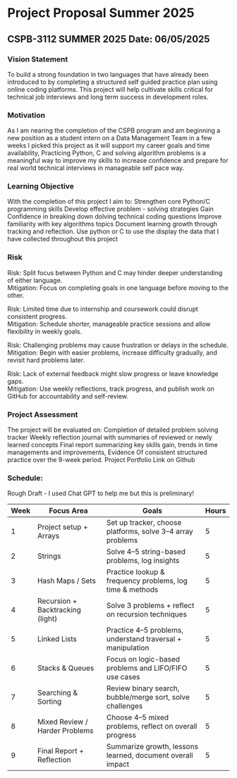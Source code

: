 # Project Proposal  Summer 2025

CSPB-3112 SUMMER 2025
Date: 06/05/2025
--- 
### Vision Statement 
To build a strong foundation in two languages that have already been introduced to by completing a structured self guided practice plan using online coding platforms. This project will help cultivate skills critical for technical job interviews and long term success in development roles. 
### Motivation
As I am nearing the completion of the CSPB program and am beginning a new position as a student intern on a Data Management Team in a few weeks I picked this project as it will support my career goals and time availability, Practicing Python, C and solving algorithm problems is a meaningful way to improve my skills to increase confidence and prepare for real world technical interviews in manageable self pace way. 
### Learning Objective 
With the completion of this project I aim to: 
Strengthen core Python/C programming skills 
Develop effective problem - solving strategies 
Gain Confidence in breaking down dolving technical coding questions 
Improve familiarity with key algorithms topics
Document learning growth through tracking and reflection.
Use python or C to use the display the data that I have collected throughout this project 
### Risk 
Risk: Split focus between Python and C may hinder deeper understanding of either language.  
Mitigation: Focus on completing goals in one language before moving to the other.

Risk: Limited time due to internship and coursework could disrupt consistent progress.  
Mitigation: Schedule shorter, manageable practice sessions and allow flexibility in weekly goals.

Risk: Challenging problems may cause frustration or delays in the schedule.  
Mitigation: Begin with easier problems, increase difficulty gradually, and revisit hard problems later.

Risk: Lack of external feedback might slow progress or leave knowledge gaps.  
Mitigation: Use weekly reflections, track progress, and publish work on GitHub for accountability and self-review.
### Project Assessment 
The project will be evaluated on: 
Completion of detailed problem solving tracker 
Weekly reflection journal with summaries of reviewed or newly learned concepts 
Final report summarizing key skills gain, trends in time managements and improvements, 
Evidence Of consistent structured practice over the 9-week period. 
Project Portfolio Link on Github 
### Schedule: 
Rough Draft - I used Chat GPT to help me but this is preliminary! 

| Week | Focus Area | Goals | Hours |
|------|------------|-------|-------|
|  1 | Project setup + Arrays| Set up tracker, choose platforms, solve 3–4 array problems | 5|
| 2  | Strings | Solve 4–5 string-based problems, log insights  | 5 |
| 3  | Hash Maps / Sets |Practice lookup & frequency problems, log time & methods | 5 |
| 4  | Recursion + Backtracking (light) |Solve 3 problems + reflect on recursion techniques | 5 |
| 5  | Linked Lists | Practice 4–5 problems, understand traversal + manipulation |  5 |
| 6 | Stacks & Queues | Focus on logic-based problems and LIFO/FIFO use cases | 5 |
| 7 | Searching & Sorting | Review binary search, bubble/merge sort, solve challenges | 5 |
| 8 | Mixed Review / Harder Problems | Choose 4–5 mixed problems, reflect on overall progress | 5 |
| 9 | Final Report + Reflection | Summarize growth, lessons learned, document overall impact | 5 |


